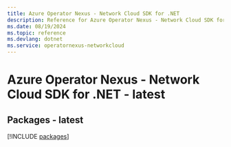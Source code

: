 ```yaml
---
title: Azure Operator Nexus - Network Cloud SDK for .NET
description: Reference for Azure Operator Nexus - Network Cloud SDK for .NET
ms.date: 08/19/2024
ms.topic: reference
ms.devlang: dotnet
ms.service: operatornexus-networkcloud
---
```

# Azure Operator Nexus - Network Cloud SDK for .NET - latest
## Packages - latest
[!INCLUDE [packages](operator-nexus---network-cloud-index.md)]